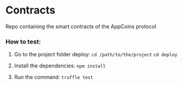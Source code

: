 # Contracts
Repo containing the smart contracts of the AppCoins protocol


### How to test:
1. Go to the project folder deploy:
``` cd /path/to/the/project ```
``` cd deploy ```

2. Install the dependencies:
``` npm install ```

3. Run the command:
``` truffle test ```
